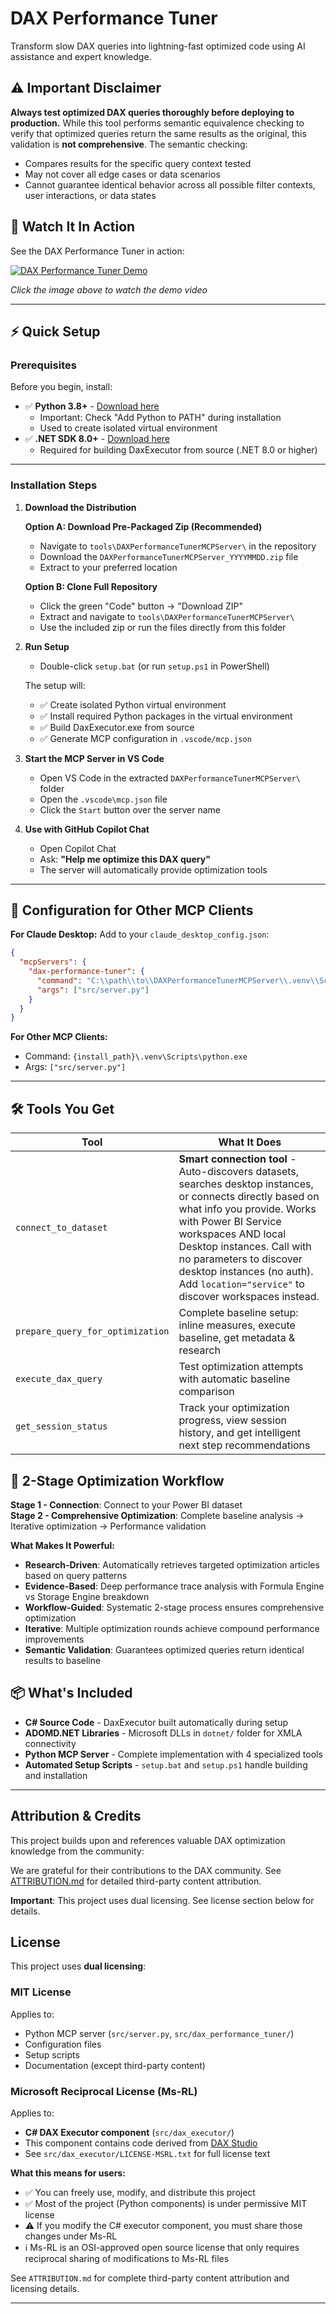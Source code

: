 # DAX Performance Tuner

Transform slow DAX queries into lightning-fast optimized code using AI assistance and expert knowledge.

## ⚠️ Important Disclaimer

**Always test optimized DAX queries thoroughly before deploying to production.** While this tool performs semantic equivalence checking to verify that optimized queries return the same results as the original, this validation is **not comprehensive**. The semantic checking:
- Compares results for the specific query context tested
- May not cover all edge cases or data scenarios
- Cannot guarantee identical behavior across all possible filter contexts, user interactions, or data states

## 🎥 Watch It In Action

See the DAX Performance Tuner in action:

[![DAX Performance Tuner Demo](https://img.youtube.com/vi/7CI0oShxGkU/maxresdefault.jpg)](https://www.youtube.com/watch?v=7CI0oShxGkU)

*Click the image above to watch the demo video*

---

## ⚡ Quick Setup

### **Prerequisites**

Before you begin, install:
- ✅ **Python 3.8+** - [Download here](https://python.org/downloads/)
  - Important: Check "Add Python to PATH" during installation
  - Used to create isolated virtual environment
- ✅ **\.NET SDK 8.0+** - [Download here](https://dotnet.microsoft.com/en-us/download)
  - Required for building DaxExecutor from source (.NET 8.0 or higher)

---

### **Installation Steps**

1. **Download the Distribution**
   
   **Option A: Download Pre-Packaged Zip (Recommended)**
   - Navigate to `tools\DAXPerformanceTunerMCPServer\` in the repository
   - Download the `DAXPerformanceTunerMCPServer_YYYYMMDD.zip` file
   - Extract to your preferred location
   
   **Option B: Clone Full Repository**
   - Click the green "Code" button → "Download ZIP"
   - Extract and navigate to `tools\DAXPerformanceTunerMCPServer\`
   - Use the included zip or run the files directly from this folder

2. **Run Setup**
   - Double-click `setup.bat` (or run `setup.ps1` in PowerShell)
   
   The setup will:
   - ✅ Create isolated Python virtual environment
   - ✅ Install required Python packages in the virtual environment
   - ✅ Build DaxExecutor.exe from source
   - ✅ Generate MCP configuration in `.vscode/mcp.json`

3. **Start the MCP Server in VS Code**
   - Open VS Code in the extracted `DAXPerformanceTunerMCPServer\` folder
   - Open the `.vscode\mcp.json` file
   - Click the `Start` button over the server name

4. **Use with GitHub Copilot Chat**
   - Open Copilot Chat
   - Ask: **"Help me optimize this DAX query"**
   - The server will automatically provide optimization tools

---

## 📝 Configuration for Other MCP Clients

**For Claude Desktop:**
Add to your `claude_desktop_config.json`:
```json
{
  "mcpServers": {
    "dax-performance-tuner": {
      "command": "C:\\path\\to\\DAXPerformanceTunerMCPServer\\.venv\\Scripts\\python.exe",
      "args": ["src/server.py"]
    }
  }
}
```

**For Other MCP Clients:**
- Command: `{install_path}\.venv\Scripts\python.exe`
- Args: `["src/server.py"]`

---


## 🛠️ Tools You Get

| Tool | What It Does |
|------|--------------|
| `connect_to_dataset` | **Smart connection tool** - Auto-discovers datasets, searches desktop instances, or connects directly based on what info you provide. Works with Power BI Service workspaces AND local Desktop instances. Call with no parameters to discover desktop instances (no auth). Add `location="service"` to discover workspaces instead. |
| `prepare_query_for_optimization` | Complete baseline setup: inline measures, execute baseline, get metadata & research |
| `execute_dax_query` | Test optimization attempts with automatic baseline comparison |
| `get_session_status` | Track your optimization progress, view session history, and get intelligent next step recommendations |

## 🚀 2-Stage Optimization Workflow

**Stage 1 - Connection**: Connect to your Power BI dataset  
**Stage 2 - Comprehensive Optimization**: Complete baseline analysis → Iterative optimization → Performance validation

**What Makes It Powerful:**
- **Research-Driven**: Automatically retrieves targeted optimization articles based on query patterns
- **Evidence-Based**: Deep performance trace analysis with Formula Engine vs Storage Engine breakdown
- **Workflow-Guided**: Systematic 2-stage process ensures comprehensive optimization
- **Iterative**: Multiple optimization rounds achieve compound performance improvements
- **Semantic Validation**: Guarantees optimized queries return identical results to baseline

## 📦 What's Included

- **C# Source Code** - DaxExecutor built automatically during setup
- **ADOMD.NET Libraries** - Microsoft DLLs in `dotnet/` folder for XMLA connectivity
- **Python MCP Server** - Complete implementation with 4 specialized tools
- **Automated Setup Scripts** - `setup.bat` and `setup.ps1` handle building and installation

---

## Attribution & Credits

This project builds upon and references valuable DAX optimization knowledge from the community:

We are grateful for their contributions to the DAX community. See [ATTRIBUTION.md](ATTRIBUTION.md) for detailed third-party content attribution.

**Important**: This project uses dual licensing. See license section below for details.

## License

This project uses **dual licensing**:

### MIT License
Applies to:
- Python MCP server (`src/server.py`, `src/dax_performance_tuner/`)
- Configuration files
- Setup scripts
- Documentation (except third-party content)

### Microsoft Reciprocal License (Ms-RL)
Applies to:
- **C# DAX Executor component** (`src/dax_executor/`)
- This component contains code derived from [DAX Studio](https://github.com/DaxStudio/DaxStudio)
- See `src/dax_executor/LICENSE-MSRL.txt` for full license text

**What this means for users:**
- ✅ You can freely use, modify, and distribute this project
- ✅ Most of the project (Python components) is under permissive MIT license
- ⚠️ If you modify the C# executor component, you must share those changes under Ms-RL
- ℹ️ Ms-RL is an OSI-approved open source license that only requires reciprocal sharing of modifications to Ms-RL files

See `ATTRIBUTION.md` for complete third-party content attribution and licensing details.

---
